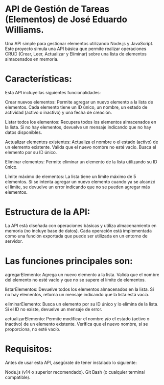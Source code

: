 # API de Gestión de Tareas (Elementos) de José Eduardo Williams.

Una API simple para gestionar elementos utilizando Node.js y JavaScript. Este proyecto simula una API básica que permite realizar operaciones CRUD (Crear, Leer, Actualizar y Eliminar) sobre una lista de elementos almacenados en memoria.

# Características:

Esta API incluye las siguientes funcionalidades:

Crear nuevos elementos:
Permite agregar un nuevo elemento a la lista de elementos.
Cada elemento tiene un ID único, un nombre, un estado de actividad (activo o inactivo) y una fecha de creación. 

Listar todos los elementos:
Recupera todos los elementos almacenados en la lista.
Si no hay elementos, devuelve un mensaje indicando que no hay datos disponibles.

Actualizar elementos existentes:
Actualiza el nombre o el estado (activo) de un elemento existente.
Valida que el nuevo nombre no esté vacío.
Busca el elemento por su ID único.

Eliminar elementos:
Permite eliminar un elemento de la lista utilizando su ID único.

Límite máximo de elementos:
La lista tiene un límite máximo de 5 elementos.
Si se intenta agregar un nuevo elemento cuando ya se alcanzó el límite, se devuelve un error indicando que no se pueden agregar más elementos.

# Estructura de la API:

La API está diseñada con operaciones básicas y utiliza almacenamiento en memoria (no incluye base de datos). Cada operación está implementada como una función exportada que puede ser utilizada en un entorno de servidor.

# Las funciones principales son:

agregarElemento:
Agrega un nuevo elemento a la lista.
Valida que el nombre del elemento no esté vacío y que no se supere el límite de elementos.

listarElementos:
Devuelve todos los elementos almacenados en la lista.
Si no hay elementos, retorna un mensaje indicando que la lista está vacía.

eliminarElemento:
Busca un elemento por su ID único y lo elimina de la lista.
Si el ID no existe, devuelve un mensaje de error.

actualizarElemento:
Permite modificar el nombre y/o el estado (activo o inactivo) de un elemento existente.
Verifica que el nuevo nombre, si se proporciona, no esté vacío.

# Requisitos:
Antes de usar esta API, asegúrate de tener instalado lo siguiente:

Node.js (v14 o superior recomendado).
Git Bash (o cualquier terminal compatible).